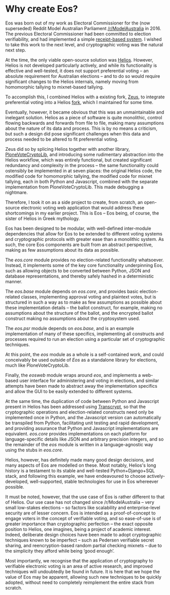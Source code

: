 # Why create Eos?

Eos was born out of my work as Electoral Commissioner for the (now superseded) Reddit Model Australian Parliament [/r/ModelAustralia](https://reddit.com/r/ModelAustralia) in 2016. The previous Electoral Commissioner had been committed to election verifiability, and had implemented a simple [receipt-based system](https://www.quaxio.com/simple_auditable_anonymous_voting_scheme/). I wished to take this work to the next level, and cryptographic voting was the natural next step.

At the time, the only viable open-source solution was [Helios](https://github.com/benadida/helios-server). However, Helios is not developed particularly actively, and while its functionality is effective and well-tested, it does not support preferential voting – an absolute requirement for Australian elections – and to do so would require significant changes to the Helios internals, namely moving from homomorphic tallying to mixnet-based tallying.

To accomplish this, I combined Helios with a existing fork, [Zeus](https://github.com/grnet/zeus), to integrate preferential voting into a Helios [fork](https://github.com/RunasSudo/helios-server-mixnet), which I maintained for some time.

Eventually, however, it became obvious that this was an unmaintainable and inelegant solution. Helios as a piece of software is quite monolithic, control flowing backwards and forwards from file to file, making many assumptions about the nature of its data and process. This is by no means a criticism, but such a design did pose significant challenges when this data and process needed to be altered to fit preferential voting.

Zeus did so by splicing Helios together with another library, [PloneVoteCryptoLib](https://github.com/HRodriguez/svelib/tree/master/PloneVoteCryptoLib/plonevotecryptolib), and introducing some rudimentary abstraction into the Helios workflow, which was entirely functional, but created significant redundancy and complexity in the process – the same functionality could ostensibly be implemented in at seven places: the original Helios code, the modified code for homomorphic tallying, the modified code for mixnet tallying, each in both Python and Javascript, combined with the separate implementation from PloneVoteCryptoLib. This made debugging a nightmare.

Therefore, I took it on as a side project to create, from scratch, an open-source electronic voting web application that would address these shortcomings in my earlier project. This is Eos – Eos being, of course, the sister of Helios in Greek mythology.

Eos has been designed to be modular, with well-defined inter-module dependencies that allow for Eos to be extended to different voting systems and cryptographic protocols with greater ease than a monolithic system. As such, the core Eos components are built from an abstract perspective, making as few assumptions about its data as possible.

The *eos.core* module provides no election-related functionality whatsoever. Instead, it implements some of the key core functionality underpinning Eos, such as allowing objects to be converted between Python, JSON and database representations, and thereby safely hashed in a deterministic manner.

The *eos.base* module depends on *eos.core*, and provides basic election-related classes, implementing approval voting and plaintext votes, but is structured in such a way as to make as few assumptions as possible about these implementation details – the ballot construct, for example, making no assumptions about the structure of the ballot, and the encrypted ballot construct making no assumptions about the cryptosystem used.

The *eos.psr* module depends on *eos.base*, and is an example implementation of many of these specifics, implementing all constructs and processes required to run an election using a particular set of cryptographic techniques.

At this point, the *eos* module as a whole is a self-contained work, and could conceivably be used outside of *Eos* as a standalone library for elections, much like PloneVoteCryptoLib.

Finally, the *eosweb* module wraps around *eos*, and implements a web-based user interface for administering and voting in elections, and similar attempts have been made to abstract away the implementation specifics and allow the GUI to be easily extended to different systems.

At the same time, the duplication of code between Python and Javascript present in Helios has been addressed using [Transcrypt](https://github.com/QQuick/Transcrypt), so that the cryptographic operations and election-related constructs need only be implemented once in Python, and the Javascript version can automatically be transpiled from Python, facilitating unit testing and rapid development, and providing assurance that Python and Javascript implementations are equivalent. *eos.core* provides implementations on each platform for language-specific details like JSON and arbitrary precision integers, and so the remainder of the *eos* module is written in a language-agnostic way using the stubs in *eos.core*.

Helios, however, has definitely made many good design decisions, and many aspects of Eos are modelled on these. Most notably, Helios's long history is a testament to its stable and well-tested Python+Django+SQL stack, and following this example, we have endeavoured to choose actively-developed, well-supported, stable technologies for use in Eos whereever possible.

It must be noted, however, that the use case of Eos is rather different to that of Helios. Our use case has not changed since /r/ModelAustralia – very small low-stakes elections – so factors like scalability and enterprise-level security are of lesser concern. Eos is intended as a proof-of-concept to engage voters in the concept of verifiable voting, and so ease-of-use is of greater importance than cryptographic perfection – the exact opposite position to Helios, one imagines, being a project of academic interest. Indeed, deliberate design choices have been made to adopt cryptographic techniques known to be imperfect – such as Pedersen verifiable secret sharing, and reencryption-based random partial checking mixnets – due to the simplicity they afford while being ‘good enough’.

Most importantly, we recognise that the application of cryptography to verifiable electronic voting is an area of active research, and improved techniques will undoubtedly be found in future. It is here that we hope the value of Eos may be apparent, allowing such new techniques to be quickly adopted, without need to completely reimplement the entire stack from scratch.
